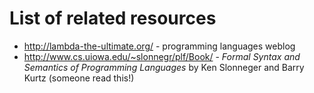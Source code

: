 # List of related resources #
  * http://lambda-the-ultimate.org/ - programming languages weblog
  * http://www.cs.uiowa.edu/~slonnegr/plf/Book/ - _Formal Syntax and Semantics of Programming Languages_ by Ken Slonneger and Barry Kurtz (someone read this!)
